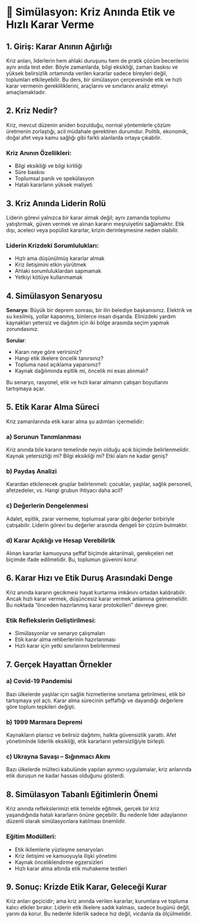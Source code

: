# 📘 Simülasyon: Kriz Anında Etik ve Hızlı Karar Verme

## 1. Giriş: Karar Anının Ağırlığı

Kriz anları, liderlerin hem ahlaki duruşunu hem de pratik çözüm becerilerini aynı anda test eder. Böyle zamanlarda, bilgi eksikliği, zaman baskısı ve yüksek belirsizlik ortamında verilen kararlar sadece bireyleri değil, toplumları etkileyebilir. Bu ders, bir simülasyon çerçevesinde etik ve hızlı karar vermenin gerekliliklerini, araçlarını ve sınırlarını analiz etmeyi amaçlamaktadır.

## 2. Kriz Nedir?

Kriz, mevcut düzenin aniden bozulduğu, normal yöntemlerle çözüm üretmenin zorlaştığı, acil müdahale gerektiren durumdur. Politik, ekonomik, doğal afet veya kamu sağlığı gibi farklı alanlarda ortaya çıkabilir.

### Kriz Anının Özellikleri:

- Bilgi eksikliği ve bilgi kirliliği
- Süre baskısı
- Toplumsal panik ve spekülasyon
- Hatalı kararların yüksek maliyeti

## 3. Kriz Anında Liderin Rolü

Liderin görevi yalnızca bir karar almak değil; aynı zamanda toplumu yatıştırmak, güven vermek ve alınan kararın meşruiyetini sağlamaktır. Etik dışı, aceleci veya popülist kararlar, krizin derinleşmesine neden olabilir.

### Liderin Krizdeki Sorumlulukları:

- Hızlı ama düşünülmüş kararlar almak
- Kriz iletişimini etkin yürütmek
- Ahlaki sorumluluklardan sapmamak
- Yetkiyi kötüye kullanmamak

## 4. Simülasyon Senaryosu

**Senaryo**: Büyük bir deprem sonrası, bir ilin belediye başkanısınız. Elektrik ve su kesilmiş, yollar kapanmış, binlerce insan dışarıda. Elinizdeki yardım kaynakları yetersiz ve dağıtım için iki bölge arasında seçim yapmak zorundasınız.

**Sorular**:

- Kararı neye göre verirsiniz?
- Hangi etik ilkelere öncelik tanırsınız?
- Topluma nasıl açıklama yaparsınız?
- Kaynak dağılımında eşitlik mi, öncelik mi esas alınmalı?

Bu senaryo, rasyonel, etik ve hızlı karar almanın çatışan boyutlarını tartışmaya açar.

## 5. Etik Karar Alma Süreci

Kriz zamanlarında etik karar alma şu adımları içermelidir:

### a) Sorunun Tanımlanması

Kriz anında bile kararın temelinde neyin olduğu açık biçimde belirlenmelidir. Kaynak yetersizliği mi? Bilgi eksikliği mi? Etki alanı ne kadar geniş?

### b) Paydaş Analizi

Karardan etkilenecek gruplar belirlenmeli: çocuklar, yaşlılar, sağlık personeli, afetzedeler, vs. Hangi grubun ihtiyacı daha acil?

### c) Değerlerin Dengelenmesi

Adalet, eşitlik, zarar vermeme, toplumsal yarar gibi değerler birbiriyle çatışabilir. Liderin görevi bu değerler arasında dengeli bir çözüm bulmaktır.

### d) Karar Açıklığı ve Hesap Verebilirlik

Alınan kararlar kamuoyuna şeffaf biçimde aktarılmalı, gerekçeleri net biçimde ifade edilmelidir. Bu, toplumun güvenini korur.

## 6. Karar Hızı ve Etik Duruş Arasındaki Denge

Kriz anında kararın gecikmesi hayat kurtarma imkânını ortadan kaldırabilir. Ancak hızlı karar vermek, düşüncesiz karar vermek anlamına gelmemelidir. Bu noktada “önceden hazırlanmış karar protokolleri” devreye girer.

### Etik Reflekslerin Geliştirilmesi:

- Simülasyonlar ve senaryo çalışmaları
- Etik karar alma rehberlerinin hazırlanması
- Hızlı karar için yetki sınırlarının belirlenmesi

## 7. Gerçek Hayattan Örnekler

### a) Covid-19 Pandemisi

Bazı ülkelerde yaşlılar için sağlık hizmetlerine sınırlama getirilmesi, etik bir tartışmaya yol açtı. Karar alma sürecinin şeffaflığı ve dayandığı değerlere göre toplum tepkileri değişti.

### b) 1999 Marmara Depremi

Kaynakların plansız ve belirsiz dağıtımı, halkta güvensizlik yarattı. Afet yönetiminde liderlik eksikliği, etik kararların yetersizliğiyle birleşti.

### c) Ukrayna Savaşı – Sığınmacı Akını

Bazı ülkelerde mülteci kabulünde yapılan ayrımcı uygulamalar, kriz anlarında etik duruşun ne kadar hassas olduğunu gösterdi.

## 8. Simülasyon Tabanlı Eğitimlerin Önemi

Kriz anında reflekslerimizi etik temelde eğitmek, gerçek bir kriz yaşandığında hatalı kararların önüne geçebilir. Bu nedenle lider adaylarının düzenli olarak simülasyonlara katılması önemlidir.

### Eğitim Modülleri:

- Etik ikilemlerle yüzleşme senaryoları
- Kriz iletişimi ve kamuoyuyla ilişki yönetimi
- Kaynak önceliklendirme egzersizleri
- Hızlı karar alma altında etik muhakeme testleri

## 9. Sonuç: Krizde Etik Karar, Geleceği Kurar

Kriz anları geçicidir; ama kriz anında verilen kararlar, kurumlara ve topluma kalıcı etkiler bırakır. Liderin etik ilkelere sadık kalması, sadece bugünü değil, yarını da korur. Bu nedenle liderlik sadece hız değil, vicdanla da ölçülmelidir.
